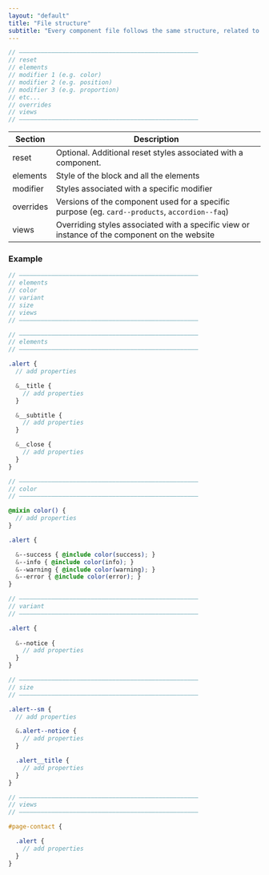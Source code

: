 ```yaml
---
layout: "default"
title: "File structure"
subtitle: "Every component file follows the same structure, related to BEM terminology, to make it understansable at first glance."
---
```


```scss
// ——————————————————————————————————————————————————
// reset
// elements
// modifier 1 (e.g. color)
// modifier 2 (e.g. position)
// modifier 3 (e.g. proportion)
// etc...
// overrides
// views
// ——————————————————————————————————————————————————
```

| Section | Description |
| --- | --- |
| reset | Optional. Additional reset styles associated with a component. |
| elements | Style of the block and all the elements |
| modifier | Styles associated with a specific modifier |
| overrides | Versions of the component used for a specific purpose (eg. `card--products`, `accordion--faq`) |
| views | Overriding styles associated with a specific view or instance of the component on the website |

### Example

```scss
// ——————————————————————————————————————————————————
// elements
// color
// variant
// size
// views
// ——————————————————————————————————————————————————

// ——————————————————————————————————————————————————
// elements
// ——————————————————————————————————————————————————

.alert {
  // add properties

  &__title {
    // add properties
  }

  &__subtitle {
    // add properties
  }

  &__close {
    // add properties
  }
}

// ——————————————————————————————————————————————————
// color
// ——————————————————————————————————————————————————

@mixin color() {
  // add properties
}

.alert {

  &--success { @include color(success); }
  &--info { @include color(info); }
  &--warning { @include color(warning); }
  &--error { @include color(error); }
}

// ——————————————————————————————————————————————————
// variant
// ——————————————————————————————————————————————————

.alert {
  
  &--notice {
    // add properties
  }
}

// ——————————————————————————————————————————————————
// size
// ——————————————————————————————————————————————————

.alert--sm {
  // add properties

  &.alert--notice {
    // add properties
  }

  .alert__title {
    // add properties
  }
}

// ——————————————————————————————————————————————————
// views
// ——————————————————————————————————————————————————

#page-contact {

  .alert {
    // add properties
  }
}
```
